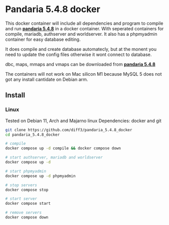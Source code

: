 # Pandaria 5.4.8 docker



This docker container will include all dependencies and program to compile and run **[pandaria 5.4.8](https://github.com/alexkulya/pandaria_5.4.8)** in a docker container. With seperated containers for compile, mariadb, authserver and worldserver. It also has a phpmyadmin container for easy database editing.



It does compile and create database automatecly, but at the monent you need to update the config files otherwise it wont connect to database.



dbc, maps, mmaps and vmaps can be downloaded from **[pandaria 5.4.8](https://github.com/alexkulya/pandaria_5.4.8)**



The containers will not work on Mac silicon M1 because MySQL 5 does not got any install cantidate on Debian arm. 



## Install  



### Linux

Tested on Debian 11, Arch and Majarno linux
Dependencies: docker and git



```bash
git clone https://github.com/diff3/pandaria_5.4.8_docker
cd pandaria_5.4.8_docker

# compile
docker compose up -d compile && docker compose down

# start authserver, mariadb and worldserver
docker compose up -d

# start phpmyadmin
docker compose up -d phpmyadmin

# stop servers
docker compose stop

# start server
docker compose start

# remove servers
docker compose down
```


